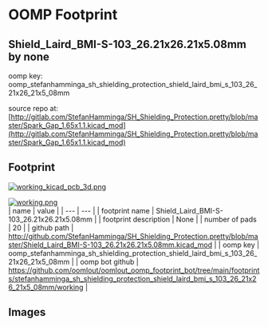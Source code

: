 # OOMP Footprint  
## Shield_Laird_BMI-S-103_26.21x26.21x5.08mm  by none  
  
oomp key: oomp_stefanhamminga_sh_shielding_protection_shield_laird_bmi_s_103_26_21x26_21x5_08mm  
  
source repo at: [http://gitlab.com/StefanHamminga/SH_Shielding_Protection.pretty/blob/master/Spark_Gap_1.65x1.1.kicad_mod](http://gitlab.com/StefanHamminga/SH_Shielding_Protection.pretty/blob/master/Spark_Gap_1.65x1.1.kicad_mod)  
## Footprint  
  
[![working_kicad_pcb_3d.png](working_kicad_pcb_3d_600.png)](working_kicad_pcb_3d.png)  
  
[![working.png](working_600.png)](working.png)  
| name | value | 
| --- | --- | 
| footprint name | Shield_Laird_BMI-S-103_26.21x26.21x5.08mm | 
| footprint description | None | 
| number of pads | 20 | 
| github path | http://github.com/StefanHamminga/SH_Shielding_Protection.pretty/blob/master/Shield_Laird_BMI-S-103_26.21x26.21x5.08mm.kicad_mod | 
| oomp key | oomp_stefanhamminga_sh_shielding_protection_shield_laird_bmi_s_103_26_21x26_21x5_08mm | 
| oomp bot github | https://github.com/oomlout/oomlout_oomp_footprint_bot/tree/main/footprints/stefanhamminga_sh_shielding_protection_shield_laird_bmi_s_103_26_21x26_21x5_08mm/working | 
## Images  
